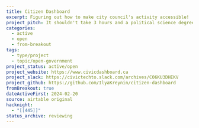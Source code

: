 ```yaml
---
title: Citizen Dashboard
excerpt: Figuring out how to make city council's activity accessible!
project_pitch: It shouldn't take 3 hours and a political science degree to understand City Council and how to meaningfully engage with it. We make it take a few minutes.
categories:
  - active
  - open
  - from-breakout
tags:
  - type/project
  - topic/open-government
project_status: active/open
project_website: https://www.civicdashboard.ca
project_slack: https://civictechto.slack.com/archives/C06KU3DHEKV
project_github: https://github.com/IlyaKreynin/citizen-dashboard
fromBreakout: true
dateActiveFirst: 2024-02-20
source: airtable original
hacknight:
  - "[[445]]"
status_archive: reviewing
---
```

